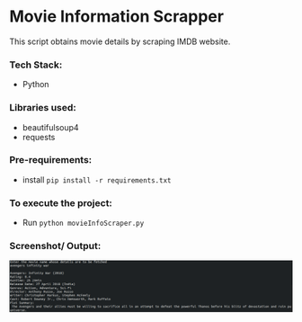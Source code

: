 # Movie Information Scrapper
This script obtains movie details by scraping IMDB website.

### Tech Stack:
+ Python

### Libraries used:
+ beautifulsoup4
+ requests

###  Pre-requirements:
+ install `pip install -r requirements.txt`

### To execute the project:
+ Run `python movieInfoScraper.py`

### Screenshot/ Output:
![Screenshot of the Output](output.png)
